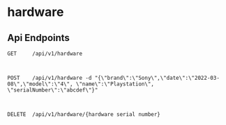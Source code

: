 # hardware

##  Api Endpoints

    GET     /api/v1/hardware
    
    
    
    POST    /api/v1/hardware -d "{\"brand\":\"Sony\",\"date\":\"2022-03-08\",\"model\":\"4\", \"name\":\"Playstation\", \"serialNumber\":\"abcdef\"}"
    
    
    
    DELETE  /api/v1/hardware/{hardware serial number}

